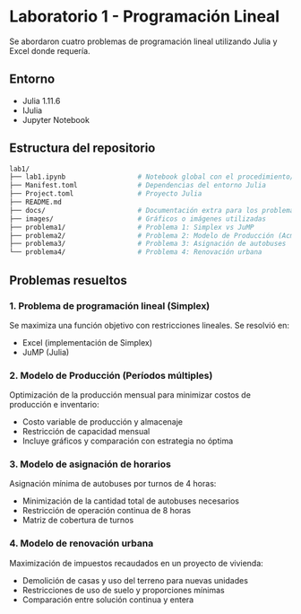 # Laboratorio 1 - Programación Lineal

Se abordaron cuatro problemas de programación lineal utilizando Julia y Excel donde requería.

## Entorno

- Julia 1.11.6
- IJulia
- Jupyter Notebook

## Estructura del repositorio

```bash
lab1/
├── lab1.ipynb                  # Notebook global con el procedimiento/respuestas unificadas
├── Manifest.toml               # Dependencias del entorno Julia
├── Project.toml                # Proyecto Julia
├── README.md
├── docs/                       # Documentación extra para los problemas
├── images/                     # Gráficos o imágenes utilizadas
├── problema1/                  # Problema 1: Simplex vs JuMP
├── problema2/                  # Problema 2: Modelo de Producción (Acme)
├── problema3/                  # Problema 3: Asignación de autobuses
└── problema4/                  # Problema 4: Renovación urbana
```

## Problemas resueltos

### 1. Problema de programación lineal (Simplex)

Se maximiza una función objetivo con restricciones lineales. Se resolvió en:

- Excel (implementación de Simplex)
- JuMP (Julia)

### 2. Modelo de Producción (Períodos múltiples)

Optimización de la producción mensual para minimizar costos de producción e inventario:

- Costo variable de producción y almacenaje
- Restricción de capacidad mensual
- Incluye gráficos y comparación con estrategia no óptima

### 3. Modelo de asignación de horarios

Asignación mínima de autobuses por turnos de 4 horas:

- Minimización de la cantidad total de autobuses necesarios
- Restricción de operación continua de 8 horas
- Matriz de cobertura de turnos

### 4. Modelo de renovación urbana

Maximización de impuestos recaudados en un proyecto de vivienda:

- Demolición de casas y uso del terreno para nuevas unidades
- Restricciones de uso de suelo y proporciones mínimas
- Comparación entre solución continua y entera
